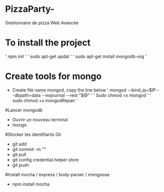 # PizzaParty-
Gestionnaire de pizza Web Avancée 

# To install the project 
' npm init '
' sudo apt-get updat ' 
' sudo apt-get install mongodb-org '

# Create tools for mongo 
- Create file name mongod, copy the line below 
' mongod --bind_ip=$IP --dbpath=data --nojournal --rest "$@" '
' Sudo chmod +x mongod '
' sudo chmod +x mongodRepair '

#Lancer mongodb 
- Ouvrir un nouveau terminal 
- mongo 

#Stocker les identifiants Git 
- git add 
- git commit -m ""
- git pull 
- git config credential.helper store 
- git push 

#Install mocha / express / body-parser / mongoose
- npm install mocha 

